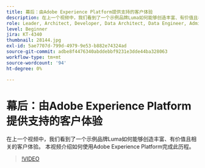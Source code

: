 ```yaml
---
title: 幕后：由Adobe Experience Platform提供支持的客户体验
description: 在上一个视频中，我们看到了一个示例品牌Luma如何能够创造丰富、有价值且相关的客户体验。 本视频介绍如何使用Adobe Experience Platform完成此历程。
role: Leader, Architect, Developer, Data Architect, Data Engineer, Admin, User
level: Beginner
jira: KT-4340
thumbnail: 28144.jpg
exl-id: 5ae7707d-799d-4979-9e53-b882e74324ad
source-git-commit: adbe8f4476340abddebbf9231e3dde44ba328063
workflow-type: tm+mt
source-wordcount: '94'
ht-degree: 0%

---
```


# 幕后：由Adobe Experience Platform提供支持的客户体验

在上一个视频中，我们看到了一个示例品牌Luma如何能够创造丰富、有价值且相关的客户体验。 本视频介绍如何使用Adobe Experience Platform完成此历程。

>[!VIDEO](https://video.tv.adobe.com/v/28144?quality=12&learn=on)

